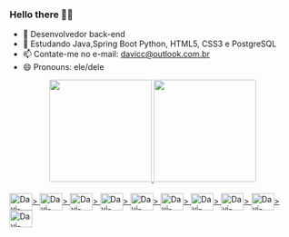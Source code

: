 ### Hello there 🖖🏻


- 🔭 Desenvolvedor back-end
- 🌱 Estudando Java,Spring Boot Python, HTML5, CSS3 e PostgreSQL
- 📫 Contate-me no e-mail: davicc@outlook.com.br
- 😄 Pronouns: ele/dele

<div align="center">
  <a href="https://github.com/DaviMacielCavalcante">
  <img height="180em" src="https://github-readme-stats.vercel.app/api?username=DaviMacielCavalcante&show_icons=true&theme=dark&include_all_commits=true&count_private=true"/>
  <img height="180em" src="https://github-readme-stats.vercel.app/api/top-langs/?username=DaviMacielCavalcante&layout=compact&langs_count=7&theme=dark"/>
</div>
<div style="display: inline_block"><br>
  <img align="center" alt="Davi-Java" height="30" width="40" src="https://cdn.jsdelivr.net/gh/devicons/devicon/icons/java/java-original.svg" />> 
  <img align="center" alt="Davi-Springboot" height="30" width="40" src="https://cdn.jsdelivr.net/gh/devicons/devicon/icons/spring/spring-original.svg" />>
  <img align="center" alt="Davi-Linux" height="30" width="40" src="https://cdn.jsdelivr.net/gh/devicons/devicon/icons/linux/linux-original.svg" />>
  <img align="center" alt="Davi-Git" height="30" width="40" src="https://cdn.jsdelivr.net/gh/devicons/devicon/icons/git/git-original.svg" />>
  <img align="center" alt="Davi-Github" height="30" width="40" src="https://cdn.jsdelivr.net/gh/devicons/devicon/icons/github/github-original-wordmark.svg" />>           
  <img align="center" alt="Davi-Python" height="30" width="40" src="https://cdn.jsdelivr.net/gh/devicons/devicon/icons/python/python-original.svg" />>
  <img align="center" alt="Davi-HTML5" height="30" width="40" src="https://cdn.jsdelivr.net/gh/devicons/devicon/icons/html5/html5-original.svg" />>
  <img align="center" alt="Davi-CSS3" height="30" width="40" src="https://cdn.jsdelivr.net/gh/devicons/devicon/icons/css3/css3-original.svg" />>
  <img align="center" alt="Davi-MySQL" height="30" width="40" src="https://cdn.jsdelivr.net/gh/devicons/devicon/icons/mysql/mysql-original-wordmark.svg" />>
  <img align="center" alt="Davi-PostgreSQL" height="30" width="40" src="https://cdn.jsdelivr.net/gh/devicons/devicon/icons/postgresql/postgresql-original-wordmark.svg" />
